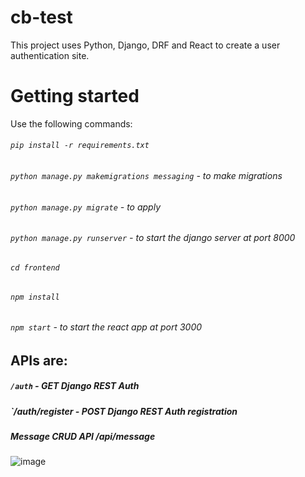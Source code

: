 # cb-test

This project uses Python, Django, DRF and React to create a user authentication site. 

# Getting started

Use the following commands:
###### `pip install -r requirements.txt`
###### `python manage.py makemigrations messaging` - to make migrations
###### `python manage.py migrate` - to apply
###### `python manage.py runserver` - to start the django server at port 8000
###### `cd frontend`
###### `npm install`
###### `npm start` - to start the react app at port 3000

## APIs are:
##### `/auth` - GET Django REST Auth
##### `/auth/register - POST Django REST Auth registration
##### Message CRUD API /api/message

![image](https://user-images.githubusercontent.com/58531716/157402914-57358e66-0c56-452c-97e4-7b1f52fe3f14.png)
